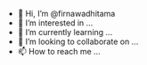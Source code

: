 - 👋 Hi, I’m @firnawadhitama
- 👀 I’m interested in ...
- 🌱 I’m currently learning ...
- 💞️ I’m looking to collaborate on ...
- 📫 How to reach me ...

<!---
firnawadhitama/firnawadhitama is a ✨ special ✨ repository because its `README.md` (this file) appears on your GitHub profile.
You can click the Preview link to take a look at your changes.
--->
